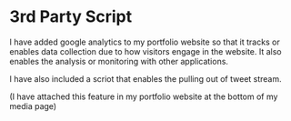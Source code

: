 # 3rd Party Script

I have added google analytics to my portfolio website so that it tracks or enables data collection due to how visitors engage in the website. It also enables the analysis or monitoring with other applications. 

I have also included a scriot that enables the pulling out of tweet stream. 

(I have attached this feature in my portfolio website at the bottom of my media page)
